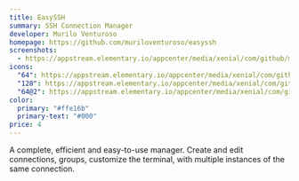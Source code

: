 ```yaml
---
title: EasySSH
summary: SSH Connection Manager
developer: Murilo Venturoso
homepage: https://github.com/muriloventuroso/easyssh
screenshots:
  - https://appstream.elementary.io/appcenter/media/xenial/com/github/muriloventuroso.easyssh.desktop/E68419241BD49253FFE33C4D742CE265/screenshots/image-1_orig.png
icons:
  "64": https://appstream.elementary.io/appcenter/media/xenial/com/github/muriloventuroso.easyssh.desktop/E68419241BD49253FFE33C4D742CE265/icons/64x64/com.github.muriloventuroso.easyssh_com.github.muriloventuroso.easyssh.png
  "128": https://appstream.elementary.io/appcenter/media/xenial/com/github/muriloventuroso.easyssh.desktop/E68419241BD49253FFE33C4D742CE265/icons/128x128/com.github.muriloventuroso.easyssh_com.github.muriloventuroso.easyssh.png
  "64@2": https://appstream.elementary.io/appcenter/media/xenial/com/github/muriloventuroso.easyssh.desktop/E68419241BD49253FFE33C4D742CE265/icons/64x64@2/com.github.muriloventuroso.easyssh_com.github.muriloventuroso.easyssh.png
color:
  primary: "#ffe16b"
  primary-text: "#000"
price: 4
---
```


<p>A complete, efficient and easy-to-use manager. Create and edit connections, groups, customize the terminal, with multiple instances of the same connection.</p>